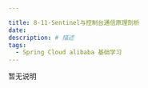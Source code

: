```yaml
---

title: 8-11-Sentinel与控制台通信原理剖析
date: 
description: # 描述
tags: 
  - Spring Cloud alibaba 基础学习
---
```


暂无说明

<!-- more -->


